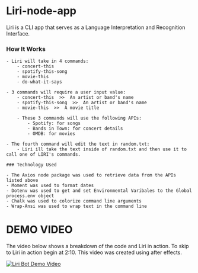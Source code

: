 # Liri-node-app

Liri is a CLI app that serves as a Language Interpretation and Recognition Interface.

   
   ### How It Works
    - Liri will take in 4 commands: 
        - concert-this 
        - spotify-this-song
        - movie-this
        - do-what-it-says

    - 3 commands will require a user input value: 
        - concert-this  >>  An artist or band's name
        - spotify-this-song  >>  An artist or band's name
        - movie-this  >>  A movie title 

        - These 3 commands will use the following APIs: 
            - Spotify: for songs 
            - Bands in Town: for concert details
            - OMDB: for movies

    - The fourth command will edit the text in random.txt: 
        - Liri ill take the text inside of random.txt and then use it to call one of LIRI's commands.

    ### Technology Used

    - The Axios node package was used to retrieve data from the APIs listed above 
    - Moment was used to format dates 
    - Dotenv was used to get and set Environmental Varibales to the Global process.env object
    - Chalk was used to colorize command line arguments 
    - Wrap-Ansi was used to wrap text in the command line 

# DEMO VIDEO 

The video below shows a breakdown of the code and Liri in action. To skip to Liri in action begin at 2:10. This video was created using after effects. 

[![Liri Bot Demo Video](http://img.youtube.com/vi/auto2MgNMTs/0.jpg)](http://www.youtube.com/watch?v=auto2MgNMTs "Liri Bot Demo Video")
